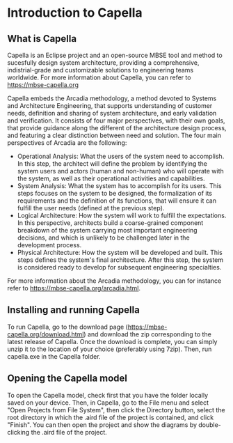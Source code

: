 # Introduction to Capella

## What is Capella

Capella is an Eclipse project and an open-source MBSE tool and method to sucesfully design system architecture, providing a comprehensive, indistrial-grade and customizable solutions to engineering teams worldwide.
For more information about Capella, you can refer to https://mbse-capella.org

Capella embeds the Arcadia methodology, a method devoted to Systems and Architecture Engineering, that supports understanding of customer needs, definition and sharing of system architecture, and early validation and verification. 
It consists of four major perspectives, with their own goals, that provide guidance along the different of the architecture design process, and featuring a clear distinction between need and solution. The four main perspectives of Arcadia are the following:
- Operational Analysis: What the users of the system need to accomplish. In this step, the architect will define the problem by identifying the system users and actors (human and non-human) who will operate with the system, as well as their operational activities and capabilities.
- System Analysis: What the system has to accomplish for its users. This steps focuses on the system to be designed, the formalization of its requirements and the definition of its functions, that will ensure it can fulfill the user needs (defined at the previous step).
- Logical Architecture: How the system will work to fulfill the expectations. In this perspective, architects build a coarse-grained component breakdown of the system carrying most important engineering decisions, and which is unlikely to be challenged later in the development process.
- Physical Architecture: How the system will be developed and built. This steps defines the system's final architecture. After this step, the system is considered ready to develop for subsequent engineering specialties.

For more information about the Arcadia methodology, you can for instance refer to https://mbse-capella.org/arcadia.html.

## Installing and running Capella

To run Capella, go to the download page (https://mbse-capella.org/download.html) and download the zip corresponding to the latest release of Capella.
Once the download is complete, you can simply unzip it to the location of your choice (preferably using 7zip). Then, run capella.exe in the Capella folder.

## Opening the Capella model

To open the Capella model, check first that you have the folder locally saved on your device.
Then, in Capella, go to the File menu and select "Open Projects from File System", then click the Directory button, select the root directory in which the .aird file of the project is contained, and click "Finish".
You can then open the project and show the diagrams by double-clicking the .aird file of the project.
